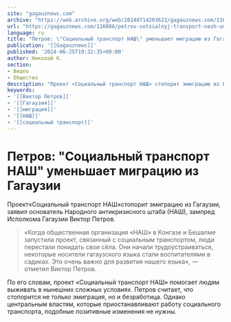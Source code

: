 ```yaml
---
site: "gagauznews.com"
archive: "https://web.archive.org/web/20240714203622/gagauznews.com/116086/petrov-sotsialnyj-transport-nash-umenshaet-migratsiyu-iz-gagauzii.html"
url: "https://gagauznews.com/116086/petrov-sotsialnyj-transport-nash-umenshaet-migratsiyu-iz-gagauzii.html"
language: ru
title: "Петров: \"Социальный транспорт НАШ\" уменьшает миграцию из Гагаузии"
publication: '[[Gagauznews]]'
published: '2024-06-25T19:32:35+00:00'
author: Николай К.
section:
- Видео
- Общество
description: "Проект «Социальный транспорт НАШ» стопорит эмиграцию из Гагаузии, заявил основатель Народного антикризисного штаба (НАШ), зампред Исполкома Гагаузии Виктор Петров. «Когда общественная организация «НАШ» в Конгазе и Бешалме запустила проект, связанный с социальным транспортом, люди перестали покидать свои сёла. Они начали трудоустраиваться, некоторые носители гагаузского языка стали воспитателями в садиках. Это очень важно для развития нашего языка», — отметил Виктор Петров. По его словам, проект «Социальный транспорт НАШ» помогает людям выживать в нынешних сложных условиях. Петров считает, что стопорится не только эмиграция, но и безработица. Однако центральным властям, которые приостанавливают работу социального транспорта, подобные позитивные изменения не нужны."
keywords:
- '[[Виктор Петров]]'
- '[[Гагаузия]]'
- '[[миграция]]'
- '[[НАШ]]'
- '[[социальный транспорт]]'
---
```


# Петров: "Социальный транспорт НАШ" уменьшает миграцию из Гагаузии

Проект«Социальный транспорт НАШ»стопорит эмиграцию из Гагаузии, заявил основатель Народного антикризисного штаба (НАШ), зампред Исполкома Гагаузии Виктор Петров.

> «Когда общественная организация «НАШ» в Конгазе и Бешалме запустила проект, связанный с социальным транспортом, люди перестали покидать свои сёла. Они начали трудоустраиваться, некоторые носители гагаузского языка стали воспитателями в садиках. Это очень важно для развития нашего языка», — отметил Виктор Петров.

По его словам, проект «Социальный транспорт НАШ» помогает людям выживать в нынешних сложных условиях. Петров считает, что стопорится не только эмиграция, но и безработица. Однако центральным властям, которые приостанавливают работу социального транспорта, подобные позитивные изменения не нужны.